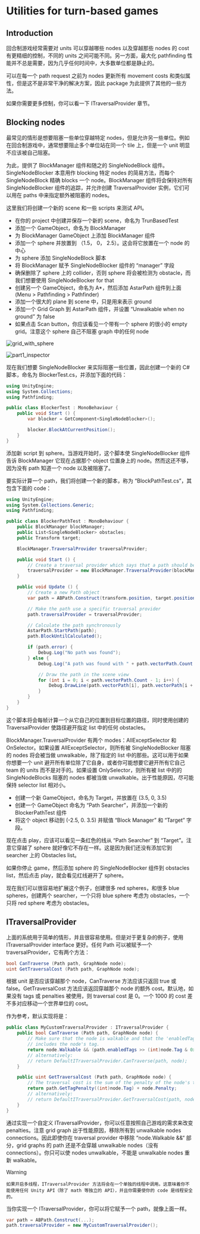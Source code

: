 # Utilities for turn-based games

## Introduction

回合制游戏经常需要对 units 可以穿越哪些 nodes 以及穿越那些 nodes 的 cost 有更精细的控制，不同的 units 之间可能不同。另一方面，最大化 pathfinding 性能并不总是需要，因为几乎任何时间中，大多数单位都是静止的。

可以在每一个 path request 之前为 nodes 更新所有 movement costs 和类似属性，但是这不是非常干净的解决方案，因此 package 为此提供了其他的一些方法。

如果你需要更多控制，你可以看一下 ITraversalProvider 章节。

## Blocking nodes

最常见的情形是想要阻塞一些单位穿越特定 nodes，但是允许另一些单位。例如在回合制游戏中，通常想要阻止多个单位站在同一个 tile 上，但是一个 unit 明显不应该被自己阻塞。

为此，提供了 BlockManager 组件和随之的 SingleNodeBlock 组件。SingleNodeBlocker 本意用作 blocking 特定 nodes 的简易方法，而每个 SingleNodeBlock 精确 blocks 一个 node。BlockManager 组件将会保持对所有 SingleNodeBlocker 组件的追踪，并允许创建 TraversalProvider 实例，它们可以用在 paths 中来指定额外被阻塞的 nodes。

这里我们将创建一个新的 scene 和一些 scripts 来测试 API。

- 在你的 project 中创建并保存一个新的 scene，命名为 TrunBasedTest
- 添加一个 GameObject，命名为 BlockManager
- 为 BlockManager GameObject 上添加 BlockManager 组件
- 添加一个 sphere 并放置到 （1.5， 0， 2.5）。这会将它放置在一个 node 的中心
- 为 sphere 添加 SingleNodeBlock 脚本
- 将 BlockManager 赋予 SingleNodeBlocker 组件的 “manager” 字段
- 确保删除了 sphere 上的 collider，否则 sphere 将会被检测为 obstacle，而我们想要使用 SingleNodeBlocker for that
- 创建另一个 GameObject，命名为 A*，然后添加 AstarPath 组件到上面 (Menu > Pathfinding > Pathfinder)
- 添加一个很大的 plane 到 scene 中，只是用来表示 ground
- 添加一个 Grid Graph 到 AstarPath 组件，并设置 “Unwalkable when no ground” 为 false
- 如果点击 Scan button，你应该看见一个带有一个 sphere 的很小的 empty grid。注意这个 sphere 自己不阻塞 graph 中的任何 node

![grid_with_sphere](../../Image/grid_with_sphere.png)

![part1_inspector](../../Image/part1_inspector.png)

现在我们想要 SingleNodeBlocker 来实际阻塞一些位置，因此创建一个新的 C# 脚本，命名为 BlockerTest.cs，并添加下面的代码：

```C#
using UnityEngine;
using System.Collections;
using Pathfinding;

public class BlockerTest : MonoBehaviour {
    public void Start () {
        var blocker = GetComponent<SingleNodeBlocker>();

        blocker.BlockAtCurrentPosition();
    }
}
```

添加新 script 到 sphere。当游戏开始时，这个脚本使 SingleNodeBlocker 组件告诉 BlockManager 它现在占据那个 object 位置身上的 node。然而这还不够，因为没有 path 知道一个 node 以及被阻塞了。

要实际计算一个 path，我们将创建一个新的脚本，称为 “BlockPathTest.cs”，其包含下面的 code：

```C#
using UnityEngine;
using System.Collections.Generic;
using Pathfinding;

public class BlockerPathTest : MonoBehaviour {
    public BlockManager blockManager;
    public List<SingleNodeBlocker> obstacles;
    public Transform target;

    BlockManager.TraversalProvider traversalProvider;

    public void Start () {
        // Create a traversal provider which says that a path should be blocked by all the SingleNodeBlockers in the obstacles array
        traversalProvider = new BlockManager.TraversalProvider(blockManager, BlockManager.BlockMode.OnlySelector, obstacles);
    }

    public void Update () {
        // Create a new Path object
        var path = ABPath.Construct(transform.position, target.position, null);

        // Make the path use a specific traversal provider
        path.traversalProvider = traversalProvider;

        // Calculate the path synchronously
        AstarPath.StartPath(path);
        path.BlockUntilCalculated();

        if (path.error) {
            Debug.Log("No path was found");
        } else {
            Debug.Log("A path was found with " + path.vectorPath.Count + " nodes");

            // Draw the path in the scene view
            for (int i = 0; i < path.vectorPath.Count - 1; i++) {
                Debug.DrawLine(path.vectorPath[i], path.vectorPath[i + 1], Color.red);
            }
        }
    }
}
```

这个脚本将会每帧计算一个从它自己的位置到目标位置的路径，同时使用创建的 TraversalProvider 使路径避开指定 list 中的任何 obstacles。

BlockManager.TraversalProvider 有两个 modes：AllExceptSelector 和 OnSelector。如果设置 AllExceptSelector，则所有被 SingleNodeBlocker 阻塞的 nodes 将会被当做 unwalkable，除了指定的 list 中的那些。这可以用于如果你想要一个 unit 避开所有单位除了它自身，或者你可能想要它避开所有它自己 team 的 units 而不是对手的。如果设置 OnlySelector，则所有被 list 中的的 SingleNodeBlocks 阻塞的 nodes 都被当做 unwalkable。出于性能原因，尽可能保持 selector list 相对小。

- 创建一个新 GameObject，命名为 Target，并放置在 (3.5, 0, 3.5)
- 创建一个 GameObject 命名为 “Path Searcher”，并添加一个新的 BlockerPathTest 组件
- 将这个 object 移动到 (-2.5, 0. 3.5) 并赋值 “Block Manager” 和 “Target” 字段。

现在点击 play，应该可以看见一条红色的线从 “Path Searcher” 到 “Target”。注意它穿越了 sphere 就好像它不存在一样。这是因为我们还没有添加它到 searcher 上的 Obstacles list。

如果你停止 game，然后添加 sphere 的 SingleNodeBlocker 组件到 obstacles list，然后点击 play，就会看见红线避开了 sphere。

现在我们可以很容易地扩展这个例子，创建很多 red spheres，和很多 blue spheres，创建两个 searcher，一个只将 blue sphere 考虑为 obstacles，一个只将 red sphere 考虑为 obstacles。

## ITraversalProvider

上面的系统用于简单的情形，并且很容易使用。但是对于更复杂的例子，使用 ITraversalProvider interface 更好。任何 Path 可以被赋予一个 traversalProvider，它有两个方法：

```C#
bool CanTraverse (Path path, GraphNode node);
uint GetTraversalCost (Path path, GraphNode node);
```

根据 unit 是否应该穿越那个 node，CanTraverse 方法应该只返回 true 或 false。GetTraversalCost 方法应该返回穿越那个 node 的额外 cost。默认地，如果没有 tags 或 penalties 被使用，则 traversal cost 是 0。一个 1000 的 cost 差不多对应移动一个世界单位的 cost。

作为参考，默认实现将是：

```C#
public class MyCustomTraversalProvider : ITraversalProvider {
    public bool CanTraverse (Path path, GraphNode node) {
        // Make sure that the node is walkable and that the 'enabledTags' bitmask
        // includes the node's tag.
        return node.Walkable && (path.enabledTags >> (int)node.Tag & 0x1) != 0;
        // alternatively:
        // return DefaultITraversalProvider.CanTraverse(path, node);
    }

    public uint GetTraversalCost (Path path, GraphNode node) {
        // The traversal cost is the sum of the penalty of the node's tag and the node's penalty
        return path.GetTagPenalty((int)node.Tag) + node.Penalty;
        // alternatively:
        // return DefaultITraversalProvider.GetTraversalCost(path, node);
    }
}
```

通过实现一个自定义 ITraversalProvider，你可以任意按照自己游戏的需求来改变 penalties。注意 grid graph 出于性能原因，移除所有到 unwalkable nodes connections。因此即使你在 traversal provider 中移除 “node.Walkable &&“ 部分，grid graphs 的 path 还是不会穿越 unwalkable nodes（没有 connections）。你只可以使 nodes unwalkable，不能是 unwalkable nodes 重新 walkable。

Warning

    如果开启多线程，ITraversalProvider 方法将会在一个单独的线程中调用。这意味着你不能使用任何 Unity API（除了 math 等独立的 API），并且你需要使你的 code 是线程安全的。

当你实现一个 ITraversalProvider，你可以将它赋予一个 path，就像上面一样。

```C#
var path = ABPath.Construct(...);
path.traversalProvider = new MyCustomTraversalProvider();
```
